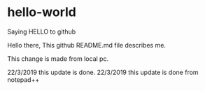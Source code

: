 # hello-world
Saying HELLO to github


Hello there,
This github README.md file describes me.

This change is made from local pc.

22/3/2019 this update is done.
22/3/2019 this update is done from notepad++
